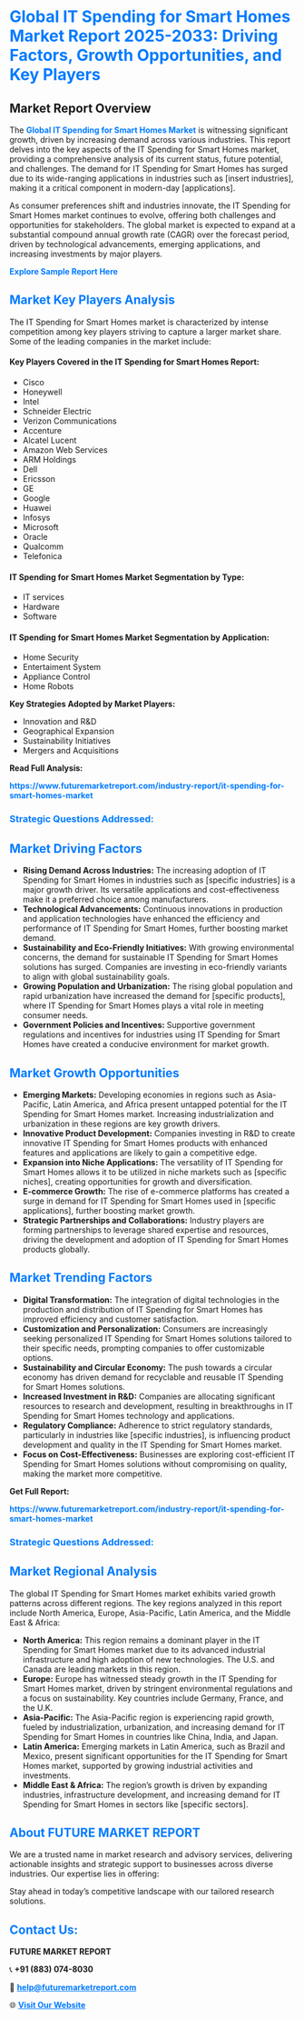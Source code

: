 <h1 style="color: #007BFF;">Global IT Spending for Smart Homes Market Report 2025-2033: Driving Factors, Growth Opportunities, and Key Players</h1>

<section id="overview">
<h2>Market Report Overview</h2>
<p>The <a href="https://www.futuremarketreport.com/industry-report/it-spending-for-smart-homes-market" style="color: #007BFF; text-decoration: none;"><strong>Global IT Spending for Smart Homes Market</strong></a> is witnessing significant growth, driven by increasing demand across various industries. This report delves into the key aspects of the IT Spending for Smart Homes market, providing a comprehensive analysis of its current status, future potential, and challenges. The demand for IT Spending for Smart Homes has surged due to its wide-ranging applications in industries such as [insert industries], making it a critical component in modern-day [applications].</p>
<p>As consumer preferences shift and industries innovate, the IT Spending for Smart Homes market continues to evolve, offering both challenges and opportunities for stakeholders. The global market is expected to expand at a substantial compound annual growth rate (CAGR) over the forecast period, driven by technological advancements, emerging applications, and increasing investments by major players.</p>
</section>

<section id="overview">
<p><a href="https://www.futuremarketreport.com/request-sample/reportId=63503" style="color: #007BFF; text-decoration: none;"><strong>Explore Sample Report Here</strong></a></p>
</section>

<section id="key-players">
<h2 style="color: #007BFF;">Market Key Players Analysis</h2>
<p>The IT Spending for Smart Homes market is characterized by intense competition among key players striving to capture a larger market share. Some of the leading companies in the market include:</p>
<h4>Key Players Covered in the IT Spending for Smart Homes Report:</h4>
<ul><li>Cisco</li><li>Honeywell</li><li>Intel</li><li>Schneider Electric</li><li>Verizon Communications</li><li>Accenture</li><li>Alcatel Lucent</li><li>Amazon Web Services</li><li>ARM Holdings</li><li>Dell</li><li>Ericsson</li><li>GE</li><li>Google</li><li>Huawei</li><li>Infosys</li><li>Microsoft</li><li>Oracle</li><li>Qualcomm</li><li>Telefonica</li></ul>
<h4>IT Spending for Smart Homes Market Segmentation by Type:</h4>
<ul><li>IT services</li><li>Hardware</li><li>Software</li></ul>

<h4>IT Spending for Smart Homes Market Segmentation by Application:</h4>
<ul><li>Home Security</li><li>Entertaiment System</li><li>Appliance Control</li><li>Home Robots</li></ul>
<p><strong>Key Strategies Adopted by Market Players:</strong></p>
<ul>
<li>Innovation and R&D</li>
<li>Geographical Expansion</li>
<li>Sustainability Initiatives</li>
<li>Mergers and Acquisitions</li>
</ul>
</section>

<section>
<p><strong>Read Full Analysis: </strong></p><a href="https://www.futuremarketreport.com/industry-report/it-spending-for-smart-homes-market" style="color: #007BFF; text-decoration: none;"><strong>https://www.futuremarketreport.com/industry-report/it-spending-for-smart-homes-market</strong></a>
<h3 style="color: #007BFF;">Strategic Questions Addressed:</h3>
</section>

<section id="driving-factors">
<h2 style="color: #007BFF;">Market Driving Factors</h2>
<ul>
<li><strong>Rising Demand Across Industries:</strong> The increasing adoption of IT Spending for Smart Homes in industries such as [specific industries] is a major growth driver. Its versatile applications and cost-effectiveness make it a preferred choice among manufacturers.</li>
<li><strong>Technological Advancements:</strong> Continuous innovations in production and application technologies have enhanced the efficiency and performance of IT Spending for Smart Homes, further boosting market demand.</li>
<li><strong>Sustainability and Eco-Friendly Initiatives:</strong> With growing environmental concerns, the demand for sustainable IT Spending for Smart Homes solutions has surged. Companies are investing in eco-friendly variants to align with global sustainability goals.</li>
<li><strong>Growing Population and Urbanization:</strong> The rising global population and rapid urbanization have increased the demand for [specific products], where IT Spending for Smart Homes plays a vital role in meeting consumer needs.</li>
<li><strong>Government Policies and Incentives:</strong> Supportive government regulations and incentives for industries using IT Spending for Smart Homes have created a conducive environment for market growth.</li>
</ul>
</section>

<section id="growth-opportunities">
<h2 style="color: #007BFF;">Market Growth Opportunities</h2>
<ul>
<li><strong>Emerging Markets:</strong> Developing economies in regions such as Asia-Pacific, Latin America, and Africa present untapped potential for the IT Spending for Smart Homes market. Increasing industrialization and urbanization in these regions are key growth drivers.</li>
<li><strong>Innovative Product Development:</strong> Companies investing in R&D to create innovative IT Spending for Smart Homes products with enhanced features and applications are likely to gain a competitive edge.</li>
<li><strong>Expansion into Niche Applications:</strong> The versatility of IT Spending for Smart Homes allows it to be utilized in niche markets such as [specific niches], creating opportunities for growth and diversification.</li>
<li><strong>E-commerce Growth:</strong> The rise of e-commerce platforms has created a surge in demand for IT Spending for Smart Homes used in [specific applications], further boosting market growth.</li>
<li><strong>Strategic Partnerships and Collaborations:</strong> Industry players are forming partnerships to leverage shared expertise and resources, driving the development and adoption of IT Spending for Smart Homes products globally.</li>
</ul>
</section>

<section id="trending-factors">
<h2 style="color: #007BFF;">Market Trending Factors</h2>
<ul>
<li><strong>Digital Transformation:</strong> The integration of digital technologies in the production and distribution of IT Spending for Smart Homes has improved efficiency and customer satisfaction.</li>
<li><strong>Customization and Personalization:</strong> Consumers are increasingly seeking personalized IT Spending for Smart Homes solutions tailored to their specific needs, prompting companies to offer customizable options.</li>
<li><strong>Sustainability and Circular Economy:</strong> The push towards a circular economy has driven demand for recyclable and reusable IT Spending for Smart Homes solutions.</li>
<li><strong>Increased Investment in R&D:</strong> Companies are allocating significant resources to research and development, resulting in breakthroughs in IT Spending for Smart Homes technology and applications.</li>
<li><strong>Regulatory Compliance:</strong> Adherence to strict regulatory standards, particularly in industries like [specific industries], is influencing product development and quality in the IT Spending for Smart Homes market.</li>
<li><strong>Focus on Cost-Effectiveness:</strong> Businesses are exploring cost-efficient IT Spending for Smart Homes solutions without compromising on quality, making the market more competitive.</li>
</ul>
</section>

<section>
<p><strong>Get Full Report: </strong></p><a href="https://www.futuremarketreport.com/industry-report/it-spending-for-smart-homes-market" style="color: #007BFF; text-decoration: none;"><strong>https://www.futuremarketreport.com/industry-report/it-spending-for-smart-homes-market</strong></a>
<h3 style="color: #007BFF;">Strategic Questions Addressed:</h3>
</section>


<section id="regional-analysis">
<h2 style="color: #007BFF;">Market Regional Analysis</h2>
<p>The global IT Spending for Smart Homes market exhibits varied growth patterns across different regions. The key regions analyzed in this report include North America, Europe, Asia-Pacific, Latin America, and the Middle East & Africa:</p>
<ul>
<li><strong>North America:</strong> This region remains a dominant player in the IT Spending for Smart Homes market due to its advanced industrial infrastructure and high adoption of new technologies. The U.S. and Canada are leading markets in this region.</li>
<li><strong>Europe:</strong> Europe has witnessed steady growth in the IT Spending for Smart Homes market, driven by stringent environmental regulations and a focus on sustainability. Key countries include Germany, France, and the U.K.</li>
<li><strong>Asia-Pacific:</strong> The Asia-Pacific region is experiencing rapid growth, fueled by industrialization, urbanization, and increasing demand for IT Spending for Smart Homes in countries like China, India, and Japan.</li>
<li><strong>Latin America:</strong> Emerging markets in Latin America, such as Brazil and Mexico, present significant opportunities for the IT Spending for Smart Homes market, supported by growing industrial activities and investments.</li>
<li><strong>Middle East & Africa:</strong> The region’s growth is driven by expanding industries, infrastructure development, and increasing demand for IT Spending for Smart Homes in sectors like [specific sectors].</li>
</ul>
</section>

<footer>
<h2 style="color: #007BFF;">About FUTURE MARKET REPORT</h2>
<p>We are a trusted name in market research and advisory services, delivering actionable insights and strategic support to businesses across diverse industries. Our expertise lies in offering:</p>

<p>Stay ahead in today’s competitive landscape with our tailored research solutions.</p>

<h2 style="color: #007BFF;">Contact Us:</h2>
<p><strong>FUTURE MARKET REPORT</strong></p>
<p>📞 <strong>+91 (883) 074-8030</strong></p>
<p>📧 <strong><a href="mailto:help@futuremarketreport.com" style="color: #007BFF;">help@futuremarketreport.com</a></strong></p>
<p>🌐 <strong><a href="https://www.futuremarketreport.com/" style="color: #007BFF;">Visit Our Website</a></strong></p>
</footer>